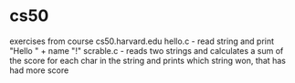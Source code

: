 # cs50
exercises from course cs50.harvard.edu
hello.c - read string and print "Hello " + name "!"
scrable.c - reads two strings and calculates a sum of the score for each char in the string and prints which string won, that has had more score
